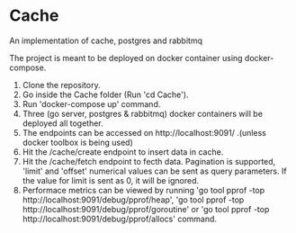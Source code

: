 # Cache
An implementation of cache, postgres and rabbitmq

The project is meant to be deployed on docker container using docker-compose.

1. Clone the repository.
2. Go inside the Cache folder (Run 'cd Cache').
3. Run 'docker-compose up' command.
4. Three (go server, postgres & rabbitmq) docker containers will be deployed all together.
5. The endpoints can be accessed on http://localhost:9091/ .(unless docker toolbox is being used)
6. Hit the /cache/create endpoint to insert data in cache.
7. Hit the /cache/fetch endpoint to fecth data. Pagination is supported, 'limit' and 'offset' numerical values can be sent as query parameters. If the value for limit is sent as 0, it will be ignored.
8. Performace metrics can be viewed by running 'go tool pprof -top http://localhost:9091/debug/pprof/heap', 'go tool pprof -top http://localhost:9091/debug/pprof/goroutine' or 'go tool pprof -top http://localhost:9091/debug/pprof/allocs' command.
